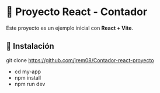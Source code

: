 # 📝 Proyecto React - Contador

Este proyecto es un ejemplo inicial con **React + Vite**.

## 🚀 Instalación

git clone https://github.com/jrem08/Contador-react-proyecto
- cd my-app
- npm install
- npm run dev
